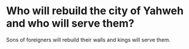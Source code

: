 # Who will rebuild the city of Yahweh and who will serve them?

Sons of foreigners will rebuild their walls and kings will serve them.
